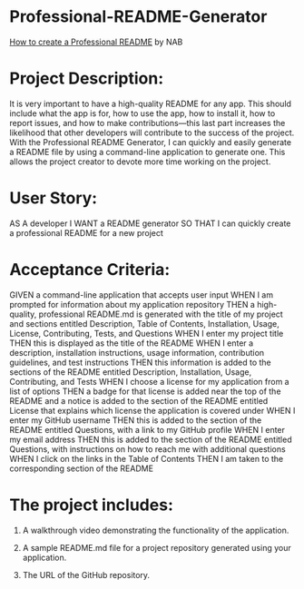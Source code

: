 # Professional-README-Generator

[How to create a Professional README](./readme-guide.md) by NAB

# Project Description:

It is very important to have a high-quality README for any app. This should include what the app is for, how to use the app, how to install it, how to report issues, and how to make contributions—this last part increases the likelihood that other developers will contribute to the success of the project.
With the Professional README Generator, I can quickly and easily generate a README file by using a command-line application to generate one. This allows the project creator to devote more time working on the project.


# User Story:

AS A developer
I WANT a README generator
SO THAT I can quickly create a professional README for a new project


# Acceptance Criteria:

GIVEN a command-line application that accepts user input
WHEN I am prompted for information about my application repository
THEN a high-quality, professional README.md is generated with the title of my project and sections entitled Description, Table of Contents, Installation, Usage, License, Contributing, Tests, and Questions
WHEN I enter my project title
THEN this is displayed as the title of the README
WHEN I enter a description, installation instructions, usage information, contribution guidelines, and test instructions
THEN this information is added to the sections of the README entitled Description, Installation, Usage, Contributing, and Tests
WHEN I choose a license for my application from a list of options
THEN a badge for that license is added near the top of the README and a notice is added to the section of the README entitled License that explains which license the application is covered under
WHEN I enter my GitHub username
THEN this is added to the section of the README entitled Questions, with a link to my GitHub profile
WHEN I enter my email address
THEN this is added to the section of the README entitled Questions, with instructions on how to reach me with additional questions
WHEN I click on the links in the Table of Contents
THEN I am taken to the corresponding section of the README


# The project includes:

1. A walkthrough video demonstrating the functionality of the application.

2. A sample README.md file for a project repository generated using your application.

3. The URL of the GitHub repository.